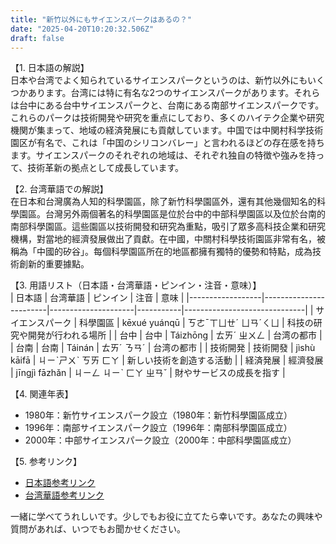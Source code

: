 ```yaml
---
title: "新竹以外にもサイエンスパークはあるの？"
date: "2025-04-20T10:20:32.506Z"
draft: false
---
```


【1. 日本語の解説】  
日本や台湾でよく知られているサイエンスパークというのは、新竹以外にもいくつかあります。台湾には特に有名な2つのサイエンスパークがあります。それらは台中にある台中サイエンスパークと、台南にある南部サイエンスパークです。これらのパークは技術開発や研究を重点にしており、多くのハイテク企業や研究機関が集まって、地域の経済発展にも貢献しています。中国では中関村科学技術園区が有名で、これは「中国のシリコンバレー」と言われるほどの存在感を持ちます。サイエンスパークのそれぞれの地域は、それぞれ独自の特徴や強みを持って、技術革新の拠点として成長しています。

【2. 台湾華語での解説】  
在日本和台灣廣為人知的科學園區，除了新竹科學園區外，還有其他幾個知名的科學園區。台灣另外兩個著名的科學園區是位於台中的中部科學園區以及位於台南的南部科學園區。這些園區以技術開發和研究為重點，吸引了眾多高科技企業和研究機構，對當地的經濟發展做出了貢獻。在中國，中關村科學技術園區非常有名，被稱為「中國的矽谷」。每個科學園區所在的地區都擁有獨特的優勢和特點，成為技術創新的重要據點。

【3. 用語リスト（日本語・台湾華語・ピンイン・注音・意味）】  
| 日本語          | 台湾華語               | ピンイン            | 注音      | 意味                           |
|------------------|------------------------|---------------------|-----------|------------------------------|
| サイエンスパーク | 科學園區               | kēxué yuánqū        | ㄎㄜˉㄒㄩㄝˊ ㄩㄢˊㄑㄩ      | 科技の研究や開発が行われる場所 |
| 台中             | 台中                   | Táizhōng            | ㄊㄞˊ ㄓㄨㄥ    | 台湾の都市                    |
| 台南             | 台南                   | Táinán              | ㄊㄞˊ ㄋㄢˊ    | 台湾の都市                    |
| 技術開発         | 技術開發               | jìshù kāifā         | ㄐㄧˋㄕㄨˋ ㄎㄞ ㄈㄚ   | 新しい技術を創造する活動      |
| 経済発展         | 經濟發展               | jīngjì fāzhǎn       | ㄐㄧㄥ ㄐㄧˋ ㄈㄚ ㄓㄢˇ | 財やサービスの成長を指す    |

【4. 関連年表】  
- 1980年：新竹サイエンスパーク設立（1980年：新竹科學園區成立）  
- 1996年：南部サイエンスパーク設立（1996年：南部科學園區成立）  
- 2000年：中部サイエンスパーク設立（2000年：中部科學園區成立）  

【5. 参考リンク】  
- [日本語参考リンク](https://ja.wikipedia.org/wiki/台湾の科学技術)  
- [台湾華語参考リンク](https://zh.wikipedia.org/zh-tw/中部科學園區)  

一緒に学べてうれしいです。少しでもお役に立てたら幸いです。あなたの興味や質問があれば、いつでもお聞かせください。
